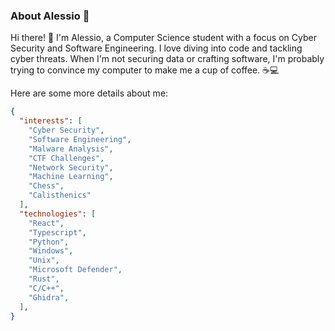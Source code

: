 ### About Alessio 🚀

Hi there! 👋 I'm Alessio, a Computer Science student with a focus on Cyber Security and Software Engineering. I love diving into code and tackling cyber threats. When I'm not securing data or crafting software, I'm probably trying to convince my computer to make me a cup of coffee. ☕💻

Here are some more details about me:
```json
{
  "interests": [
    "Cyber Security",
    "Software Engineering",
    "Malware Analysis",
    "CTF Challenges",
    "Network Security",
    "Machine Learning",
    "Chess",
    "Calisthenics"
  ],
  "technologies": [
    "React",
    "Typescript",
    "Python",
    "Windows",
    "Unix",
    "Microsoft Defender",
    "Rust",
    "C/C++",
    "Ghidra",
  ],
}
